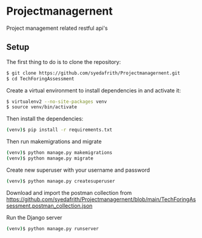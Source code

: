 # Projectmanagernent
Project management related restful api's

## Setup

The first thing to do is to clone the repository:

```sh
$ git clone https://github.com/syedafrith/Projectmanagernent.git
$ cd TechForingAssessment
```

Create a virtual environment to install dependencies in and activate it:

```sh
$ virtualenv2 --no-site-packages venv
$ source venv/bin/activate
```

Then install the dependencies:

```sh
(venv)$ pip install -r requirements.txt
```

Then run makemigrations and migrate

```sh
(venv)$ python manage.py makemigrations
(venv)$ python manage.py migrate
```

Create new superuser with your username and password

```sh
(venv)$ python manage.py createsuperuser
```

Download and import the postman collection from https://github.com/syedafrith/Projectmanagernent/blob/main/TechForingAssessment.postman_collection.json

Run the Django server

```sh
(venv)$ python manage.py runserver
```





